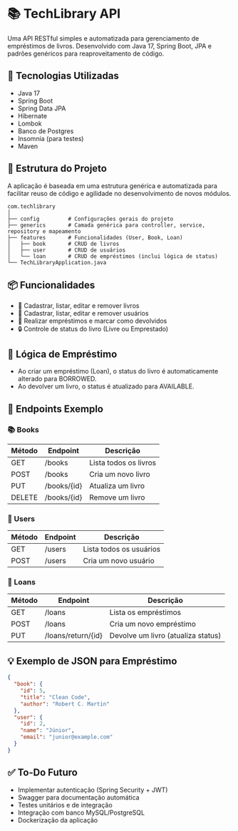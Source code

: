 # 📚 TechLibrary API

Uma API RESTful simples e automatizada para gerenciamento de empréstimos de livros. Desenvolvido com Java 17, Spring Boot, JPA e padrões genéricos para reaproveitamento de código.

## 🚀 Tecnologias Utilizadas

- Java 17
- Spring Boot
- Spring Data JPA
- Hibernate
- Lombok
- Banco de Postgres
- Insomnia (para testes)
- Maven

## 🧠 Estrutura do Projeto

A aplicação é baseada em uma estrutura genérica e automatizada para facilitar reuso de código e agilidade no desenvolvimento de novos módulos.

```
com.techlibrary
│
├── config         # Configurações gerais do projeto
├── generics       # Camada genérica para controller, service, repository e mapeamento
├── features       # Funcionalidades (User, Book, Loan)
│   ├── book       # CRUD de livros
│   ├── user       # CRUD de usuários
│   └── loan       # CRUD de empréstimos (inclui lógica de status)
└── TechLibraryApplication.java
```

## 📦 Funcionalidades

- 📘 Cadastrar, listar, editar e remover livros
- 👤 Cadastrar, listar, editar e remover usuários
- 🔄 Realizar empréstimos e marcar como devolvidos
- 🔒 Controle de status do livro (Livre ou Emprestado)

## 🔁 Lógica de Empréstimo

- Ao criar um empréstimo (Loan), o status do livro é automaticamente alterado para BORROWED.
- Ao devolver um livro, o status é atualizado para AVAILABLE.

## 🔨 Endpoints Exemplo

### 📚 Books

| Método | Endpoint       | Descrição            |
|--------|----------------|----------------------|
| GET    | /books         | Lista todos os livros |
| POST   | /books         | Cria um novo livro   |
| PUT    | /books/{id}    | Atualiza um livro    |
| DELETE | /books/{id}    | Remove um livro      |

### 👤 Users

| Método | Endpoint       | Descrição             |
|--------|----------------|-----------------------|
| GET    | /users         | Lista todos os usuários|
| POST   | /users         | Cria um novo usuário  |

### 🔁 Loans

| Método | Endpoint            | Descrição                 |
|--------|---------------------|---------------------------|
| GET    | /loans              | Lista os empréstimos      |
| POST   | /loans              | Cria um novo empréstimo   |
| PUT    | /loans/return/{id}  | Devolve um livro (atualiza status) |

## 💡 Exemplo de JSON para Empréstimo

```json
{
  "book": {
    "id": 5,
    "title": "Clean Code",
    "author": "Robert C. Martin"
  },
  "user": {
    "id": 2,
    "name": "Júnior",
    "email": "junior@example.com"
  }
}
```

## ✅ To-Do Futuro

- Implementar autenticação (Spring Security + JWT)
- Swagger para documentação automática
- Testes unitários e de integração
- Integração com banco MySQL/PostgreSQL
- Dockerização da aplicação  
